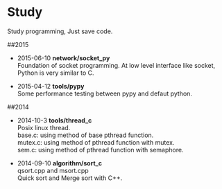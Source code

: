 # Study
Study programming, Just save code.


##2015
* 2015-06-10 **network/socket_py**  
Foundation of socket programming. At low level interface like socket, Python is very similar to C.

* 2015-04-12 **tools/pypy**  
Some performance testing between pypy and defaut python.

##2014
* 2014-10-3 **tools/thread_c**  
Posix linux thread.  
base.c: using method of base pthread function.  
mutex.c: using method of pthread function with mutex.  
sem.c: using method of pthread function with semaphore.  

* 2014-09-10 **algorithm/sort_c**  
qsort.cpp and msort.cpp  
Quick sort and Merge sort with C++.  


